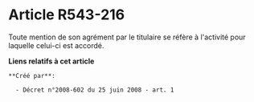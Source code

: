 # Article R543-216

Toute mention de son agrément par le titulaire se réfère à l'activité pour laquelle celui-ci est accordé.

**Liens relatifs à cet article**

	**Créé par**:

	  - Décret n°2008-602 du 25 juin 2008 - art. 1
